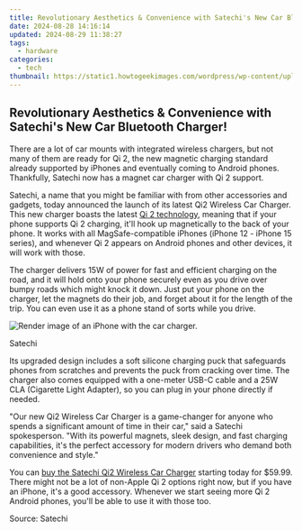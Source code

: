 ```yaml
---
title: Revolutionary Aesthetics & Convenience with Satechi's New Car Bluetooth Charger!
date: 2024-08-28 14:16:14
updated: 2024-08-29 11:38:27
tags:
  - hardware
categories:
  - tech
thumbnail: https://static1.howtogeekimages.com/wordpress/wp-content/uploads/2024/06/satechi-wireless-charger-qi2-hero.jpg
---
```


## Revolutionary Aesthetics & Convenience with Satechi's New Car Bluetooth Charger!

There are a lot of car mounts with integrated wireless chargers, but not many of them are ready for Qi 2, the new magnetic charging standard already supported by iPhones and eventually coming to Android phones. Thankfully, Satechi now has a magnet car charger with Qi 2 support.

 Satechi, a name that you might be familiar with from other accessories and gadgets, today announced the launch of its latest Qi2 Wireless Car Charger. This new charger boasts the latest [Qi 2 technology](https://youtube-zero.techidaily.com/ed-fake-following-fiasco-avoiding-illusory-supporters-in-social-media-space/), meaning that if your phone supports Qi 2 charging, it'll hook up magnetically to the back of your phone. It works with all MagSafe-compatible iPhones (iPhone 12 - iPhone 15 series), and whenever Qi 2 appears on Android phones and other devices, it will work with those.

 The charger delivers 15W of power for fast and efficient charging on the road, and it will hold onto your phone securely even as you drive over bumpy roads which might knock it down. Just put your phone on the charger, let the magnets do their job, and forget about it for the length of the trip. You can even use it as a phone stand of sorts while you drive.

![Render image of an iPhone with the car charger.](https://static1.howtogeekimages.com/wordpress/wp-content/uploads/2024/06/satechi-qi2-wireless-car-charger-lifestyle-06.jpg) 

Satechi 

 Its upgraded design includes a soft silicone charging puck that safeguards phones from scratches and prevents the puck from cracking over time. The charger also comes equipped with a one-meter USB-C cable and a 25W CLA (Cigarette Light Adapter), so you can plug in your phone directly if needed.

 "Our new Qi2 Wireless Car Charger is a game-changer for anyone who spends a significant amount of time in their car," said a Satechi spokesperson. "With its powerful magnets, sleek design, and fast charging capabilities, it's the perfect accessory for modern drivers who demand both convenience and style."

 You can [buy the Satechi Qi2 Wireless Car Charger](https://satechi.net/products/qi2-wireless-car-charger) starting today for $59.99\. There might not be a lot of non-Apple Qi 2 options right now, but if you have an iPhone, it's a good accessory. Whenever we start seeing more Qi 2 Android phones, you'll be able to use it with those too.

 Source: Satechi

<ins class="adsbygoogle"
     style="display:block"
     data-ad-format="autorelaxed"
     data-ad-client="ca-pub-7571918770474297"
     data-ad-slot="1223367746"></ins>



<ins class="adsbygoogle"
     style="display:block"
     data-ad-client="ca-pub-7571918770474297"
     data-ad-slot="8358498916"
     data-ad-format="auto"
     data-full-width-responsive="true"></ins>
